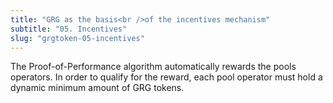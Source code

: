 ```yaml
---
title: "GRG as the basis<br />of the incentives mechanism"
subtitle: "05. Incentives"
slug: "grgtoken-05-incentives"
---
```


The Proof-of-Performance algorithm automatically rewards the pools operators.
In order to qualify for the reward, each pool operator must hold a dynamic minimum amount of GRG tokens.
